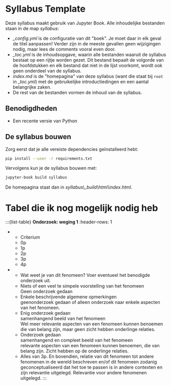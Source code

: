 # Syllabus Template

Deze syllabus maakt gebruik van Jupyter Book. Alle inhoudelijke bestanden staan in de map *syllabus*:

- *_config.yml* is de configuratie van dit "boek". Je moet daar in elk geval de titel aanpassen! Verder zijn in de meeste gevallen geen wijzigingen nodig, maar lees de comments vooral even door.
- *_toc.yml* is de inhoudsopgave, waarin alle bestanden waaruit de syllabus bestaat op een rijtje worden gezet. Dit bestand bepaalt de volgorde van de hoofdstukken en elk bestand dat niet in de lijst voorkomt, wordt ook geen onderdeel van de syllabus.
- *index.md* is de "homepagina" van deze syllabus (want die staat bij `root` in *_toc.yml*) met de gebruikelijke introductiedingen en een aantal belangrijke zaken.
- De rest van de bestanden vormen de inhoud van de syllabus.

## Benodigdheden

- Een recente versie van Python

## De syllabus bouwen

Zorg eerst dat je alle vereiste dependencies geïnstalleerd hebt:

```sh
pip install --user -r requirements.txt
```

Vervolgens kun je de syllabus bouwen met:

```sh
jupyter-book build syllabus
```

De homepagina staat dan in *syllabus\\_build\html\index.html*.





# Tabel die ik nog mogelijk nodig heb

:::{list-table} **Onderzoek: weging 1**
:header-rows: 1
* - Criterium
  - 0p
  - 1p
  - 2p
  - 3p
  - 4p
* - Wat weet je van dit fenomeen? Voer eventueel het benodigde onderzoek uit. 
  - Niets  of een veel te simpele voorstelling van het fenomeen<br>Geen onderzoek gedaan
  - Enkele beschrijvende algemene opmerkingen<br>geenonderzoek gedaan of alleen onderzoek naar enkele aspecten van het fenomeen.
  - Enig onderzoek gedaan<br>samenhangend beeld van het fenomeen<br>Wel meer relevante aspecten van een fenomeen kunnen benoemen die van belang zijn, maar geen zicht hebben onderlinge relaties.
  - Onderzoek gedaan<br>samenhangend en compleet beeld van het fenomeen<br>relevante aspecten van een fenomeen kunnen benoemen, die van belang zijn. Zicht hebben op de onderlinge relaties.
  - Alles van 3p. En bovendien, relatie van dit fenomeen tot andere fenomenen in de wereld beschreven en/of dit fenomeen zodanig geconceptualiseerd dat het toe te passen is in andere contexten en zijn relevantie uitgelegd. Relevantie voor andere fenomenen uitgelegd.
:::
